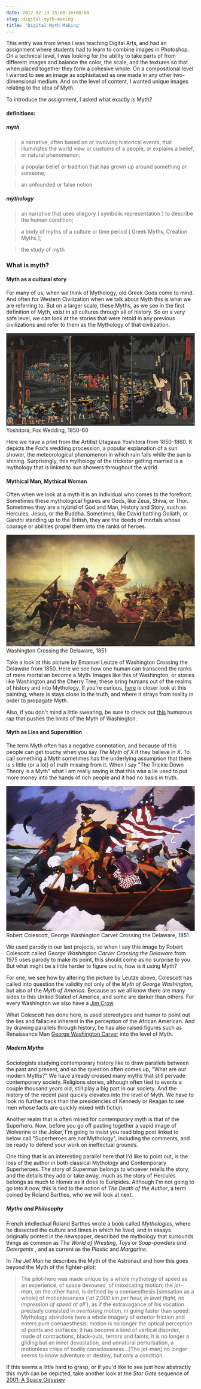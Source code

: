 ```yaml
---
date: 2012-02-13 15:00:16+00:00
slug: digital-myth-making
title: 'Digital Myth Making'
---
```


This entry was from when I was teaching Digital Arts, and had an assignment where students had to learn to combine images in Photoshop. On a technical level, I was looking for the ability to take parts of from different images and balance the color, the scale, and the textures so that when placed together they form a cohesive whole.  On a compositional level I wanted to see an image as sophisitaced as one made in any other two-dimensional medium.  And on the level of content, I wanted unique images relating to the idea of Myth. 

To introduce the assignment, I asked what exactly _is_ Myth?

#### definitions:

##### myth

>a narrative, often based on or involving historical events, that illuminates the world view or customs of a people, or explains a belief, or natural phenomenon;

>a popular belief or tradition that has grown up around something or someone;

>an unfounded or false notion

##### mythology

>an narrative that uses allegory ( symbolic representation ) to describe the human condition;

>a body of myths of a culture or time period ( Greek Myths, Creation Myths );

>the study of myth


### What is myth?


#### Myth as a cultural story

For many of us, when we think of Mythology, old Greek Gods come to mind. And often for Western Civilization when we talk about Myth this is what we are referring to.  But on a larger scale, these Myths, as we see in the first definition of Myth, exist in all cultures through all of history.  So on a very safe level, we can look at the stories that were retold in any previous civilizations and refer to them as the Mythology of that civilization.

![Fox Wedding](/images/artists/yoshitora.FoxWedding.1850-60_l.jpg)Yoshitora, Fox Wedding, 1850-60

Here we have a print from the Artitist Utagawa Yoshitora from 1850-1860.  It depicts the Fox's wedding procession, a popular explanation of a sun shower, the meteorological phenomenon in which rain falls while the sun is shining. Surprisingly, this mythology of the trickster getting married is a mythology that is linked to sun showers throughout the world.


#### Mythical Man, Mythical Woman

Often when we look at a myth it is an individual who comes to the forefront.  Sometimes these mythological figures are Gods, like Zeus, Shiva, or Thor.  Sometimes they are a hybrid of God and Man, History and Story, such as Hercules, Jesus, or the Buddha. Sometimes, like David battling Goliath, or Gandhi standing up to the British, they are the deeds of mortals whose courage or abilities propel them into the ranks of heroes.

![Emanuel Gottlieb Leutze, Washington Crossing the Delaware](/images/artists/Leutze.1851.WashingtonCrossingtheDelaware_l.jpg)Washington Crossing the Delaware, 1851

Take a look at this picture by Emanuel Leutze of Washington Crossing the Delaware from 1850.  Here we see how one human can transcend the ranks of mere mortal an become a Myth. Images like this of Washington, or stories like Washington and the Cherry Tree; these bring humans out of the realms of history and into Mythology. If you're curious, [here](http://cityroom.blogs.nytimes.com/2011/12/23/a-famous-painting-meets-its-more-factual-match/?_r=0) is closer look at this painting, where is stays close to the truth, and where it strays from reality in order to propagate Myth.

Also, if you don't mind a little swearing, be sure to check out [this](http://www.youtube.com/watch?v=sbRom1Rz8OA) humorous rap that pushes the limits of the Myth of Washington.


#### Myth as Lies and Superstition

The term Myth often has a negative connotation, and because of this people can get touchy when you say _The Myth of X_ if they believe in _X_.  To call something a Myth sometimes has the underlying assumption that there is s little (or a lot) of truth missing from it.  When I say "The Trickle Down Theory is a Myth" what I am really saying is that this was a lie used to put more money into the hands of rich people and it had no basis in truth.

![George Washington Carver Crossing the Delaware](/images/artists/colescott.1975.WashingtonCarverCrossingtheDelaware_l.jpg)Robert Colescott, George Washington Carver Crossing the Delaware, 1851

We used parody in our last projects, so when I say this image by Robert Colescott called _George Washington Carver Crossing the Delaware_ from 1975 uses parody to make its point, this should come as no surprise to you.  But what might be a little harder to figure out is, how is it using Myth?

For one, we see how by altering the picture by Leutze above, Colescott has called into question the validity not only of the _Myth of George Washington_, but also of the _Myth of America_. Because as we all know there are many sides to this United Stated of America, and some are darker than others. For every Washington we also have a [Jim Crow](http://en.wikipedia.org/wiki/File:Jim_Crow_Jubilee_(Boston_Public_Library).jpg).

What Colescott has done here, is used stereotypes and humor to point out the lies and fallacies inherent in the perception of the African American.  And by drawing parallels through history, he has also raised figures such as Renaissance Man [George Washington Carver](http://en.wikipedia.org/wiki/George_washington_carver) into the level of Myth.


##### Modern Myths

Sociologists studying contemporary history like to draw parallels between the past and present, and so the question often comes up, "What are our modern Myths?"  We have already crossed many myths that still pervade contemporary society.  Religions stories, although often tied to events a couple thousand years old, still play a big part in our society.  And the history of the recent past quickly elevates into the level of Myth.  We have to look no further back than the presidencies of Kennedy or Reagan to see men whose facts are quickly mixed with fiction.

Another realm that is often mined for contemporary myth is that of the Superhero.  Now, before you go off pasting together a vapid image of Wolverine or the Joker, I'm going to insist you read blog post linked to below call "Superheroes are _not_ Mythology", including the comments, and be ready to defend your work on ineffectual grounds.

One thing that is an interesting parallel here that I'd like to point out, is the loss of the author in both classical Mythology and Contemporary Superheroes.  The story of Superman belongs to whoever retells the story, and the details they add or take away, much as the story of Hercules belongs as much to Homer as it does to Euripides.  Although I'm not going to go into it now, this is tied to the notion of _The Death of the Author_, a term coined by Roland Barthes, who we will look at next.


##### Myths and Philosophy

French intellectual Roland Barthes wrote a book called _Mythologies_, where he dissected the culture and times in which he lived, and in essays originally printed in the newspaper, described the mythology that surrounds things as common as _The World of Wresting_, _Toys_ or _Soap-powders and Detergents_ , and as current as the _Plastic_ and _Margarine_.

In _The Jet Man_ he describes the Myth of the Astronaut and how this goes beyond the Myth of the fighter-pilot:

> The pilot-hero was made unique by a whole mythology of speed as an experience, of space devoured, of intoxicating motion; the _jet-man_, on the other hand, is defined by a coenaesthesis [sensation as a whole] of motionlessness (_'at 2,000 km per hour, in level flight, no impression of speed at all'_), as if the extravagance of his vocation precisely consisted in _overtaking_ motion, in going faster than speed.  Mythology abandons here a whole imagery of exterior friction and enters pure coenaesthesis: motion is no longer the optical perception of points and surfaces; it has become a kind of vertical disorder, made of contractions, black-outs, terrors and faints; it is no longer a gliding but an inner devastation, and unnatural perturbation, a motionless crisis of bodily consciousness...[The jet-man] no longer seems to know adventure or destiny, but only a condition.

If this seems a little hard to grasp, or if you'd like to see just how abstractly this myth can be depicted, take another look at the _Star Gate_ sequence of [2001: A Space Odyssey](http://www.youtube.com/results?search_query=space+odyessey+stargate)
